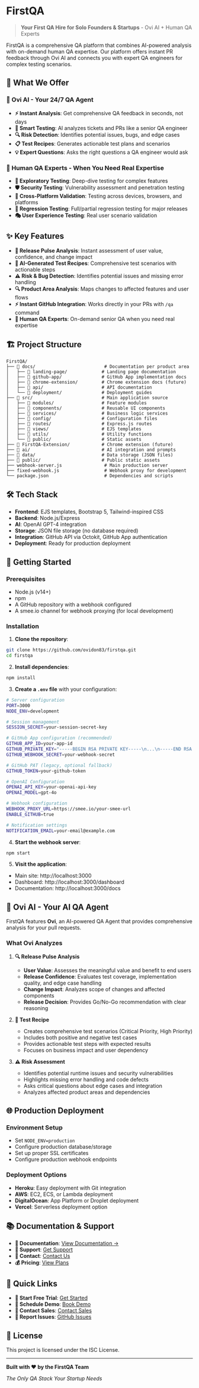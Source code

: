 # FirstQA

> **Your First QA Hire for Solo Founders & Startups** - Ovi AI + Human QA Experts

FirstQA is a comprehensive QA platform that combines AI-powered analysis with on-demand human QA expertise. Our platform offers instant PR feedback through Ovi AI and connects you with expert QA engineers for complex testing scenarios.

## 🚀 **What We Offer**

### **🤖 Ovi AI - Your 24/7 QA Agent**
- **⚡ Instant Analysis**: Get comprehensive QA feedback in seconds, not days
- **🎯 Smart Testing**: AI analyzes tickets and PRs like a senior QA engineer
- **🔍 Risk Detection**: Identifies potential issues, bugs, and edge cases
- **📋 Test Recipes**: Generates actionable test plans and scenarios
- **💡 Expert Questions**: Asks the right questions a QA engineer would ask

### **👥 Human QA Experts - When You Need Real Expertise**
- **🔬 Exploratory Testing**: Deep-dive testing for complex features
- **🛡️ Security Testing**: Vulnerability assessment and penetration testing
- **📱 Cross-Platform Validation**: Testing across devices, browsers, and platforms
- **🔄 Regression Testing**: Full/partial regression testing for major releases
- **🎭 User Experience Testing**: Real user scenario validation

## ✨ **Key Features**

- **🎯 Release Pulse Analysis**: Instant assessment of user value, confidence, and change impact
- **🧪 AI-Generated Test Recipes**: Comprehensive test scenarios with actionable steps
- **⚠️ Risk & Bug Detection**: Identifies potential issues and missing error handling
- **🔍 Product Area Analysis**: Maps changes to affected features and user flows
- **⚡ Instant GitHub Integration**: Works directly in your PRs with `/qa` command
- **👥 Human QA Experts**: On-demand senior QA when you need real expertise

## 🏗️ **Project Structure**

```
FirstQA/
├── 📁 docs/                          # Documentation per product area
│   ├── 📁 landing-page/             # Landing page documentation
│   ├── 📁 github-app/               # GitHub App implementation docs
│   ├── 📁 chrome-extension/         # Chrome extension docs (future)
│   ├── 📁 api/                      # API documentation
│   └── 📁 deployment/               # Deployment guides
├── 📁 src/                          # Main application source
│   ├── 📁 modules/                  # Feature modules
│   ├── 📁 components/               # Reusable UI components
│   ├── 📁 services/                 # Business logic services
│   ├── 📁 config/                   # Configuration files
│   ├── 📁 routes/                   # Express.js routes
│   ├── 📁 views/                    # EJS templates
│   ├── 📁 utils/                    # Utility functions
│   └── 📁 public/                   # Static assets
├── 📁 FirstQA-Extension/            # Chrome extension (future)
├── 📁 ai/                           # AI integration and prompts
├── 📁 data/                         # Data storage (JSON files)
├── 📁 public/                       # Public static assets
├── webhook-server.js                # Main production server
├── fixed-webhook.js                 # Webhook proxy for development
└── package.json                     # Dependencies and scripts
```

## 🛠️ **Tech Stack**

- **Frontend**: EJS templates, Bootstrap 5, Tailwind-inspired CSS
- **Backend**: Node.js/Express
- **AI**: OpenAI GPT-4 integration
- **Storage**: JSON file storage (no database required)
- **Integration**: GitHub API via Octokit, GitHub App authentication
- **Deployment**: Ready for production deployment

## 🚀 **Getting Started**

### **Prerequisites**

- Node.js (v14+)
- npm
- A GitHub repository with a webhook configured
- A smee.io channel for webhook proxying (for local development)

### **Installation**

1. **Clone the repository**:
```bash
git clone https://github.com/ovidon83/firstqa.git
cd firstqa
```

2. **Install dependencies**:
```bash
npm install
```

3. **Create a `.env` file** with your configuration:
```bash
# Server configuration
PORT=3000
NODE_ENV=development

# Session management
SESSION_SECRET=your-session-secret-key

# GitHub App configuration (recommended)
GITHUB_APP_ID=your-app-id
GITHUB_PRIVATE_KEY="-----BEGIN RSA PRIVATE KEY-----\n...\n-----END RSA PRIVATE KEY-----"
GITHUB_WEBHOOK_SECRET=your-webhook-secret

# GitHub PAT (legacy, optional fallback)
GITHUB_TOKEN=your-github-token

# OpenAI Configuration
OPENAI_API_KEY=your-openai-api-key
OPENAI_MODEL=gpt-4o

# Webhook configuration
WEBHOOK_PROXY_URL=https://smee.io/your-smee-url
ENABLE_GITHUB=true

# Notification settings
NOTIFICATION_EMAIL=your-email@example.com
```

4. **Start the webhook server**:
```bash
npm start
```

5. **Visit the application**:
- Main site: http://localhost:3000
- Dashboard: http://localhost:3000/dashboard
- Documentation: http://localhost:3000/docs

## 🤖 **Ovi AI - Your AI QA Agent**

FirstQA features **Ovi**, an AI-powered QA Agent that provides comprehensive analysis for your pull requests.

### **What Ovi Analyzes**

1. **🔍 Release Pulse Analysis**
   - **User Value**: Assesses the meaningful value and benefit to end users
   - **Release Confidence**: Evaluates test coverage, implementation quality, and edge case handling
   - **Change Impact**: Analyzes scope of changes and affected components
   - **Release Decision**: Provides Go/No-Go recommendation with clear reasoning

2. **🧪 Test Recipe**
   - Creates comprehensive test scenarios (Critical Priority, High Priority)
   - Includes both positive and negative test cases
   - Provides actionable test steps with expected results
   - Focuses on business impact and user dependency

3. **⚠️ Risk Assessment**
   - Identifies potential runtime issues and security vulnerabilities
   - Highlights missing error handling and code defects
   - Asks critical questions about edge cases and integration
   - Analyzes affected product areas and dependencies

## 🌐 **Production Deployment**

### **Environment Setup**
- Set `NODE_ENV=production`
- Configure production database/storage
- Set up proper SSL certificates
- Configure production webhook endpoints

### **Deployment Options**
- **Heroku**: Easy deployment with Git integration
- **AWS**: EC2, ECS, or Lambda deployment
- **DigitalOcean**: App Platform or Droplet deployment
- **Vercel**: Serverless deployment option

## 📚 **Documentation & Support**

- **📖 Documentation**: [View Documentation →](https://firstqa.dev/docs)
- **💬 Support**: [Get Support](https://firstqa.dev/support)
- **📧 Contact**: [Contact Us](https://firstqa.dev/contact)
- **💰 Pricing**: [View Plans](https://firstqa.dev/pricing)

## 🔗 **Quick Links**

- **🚀 Start Free Trial**: [Get Started](https://firstqa.dev)
- **📅 Schedule Demo**: [Book Demo](https://calendly.com/firstqa/demo)
- **📧 Contact Sales**: [Contact Sales](mailto:sales@firstqa.dev)
- **🐛 Report Issues**: [GitHub Issues](https://github.com/ovidon83/firstqa/issues)

## 📄 **License**

This project is licensed under the ISC License.

---

**Built with ❤️ by the FirstQA Team**

*The Only QA Stack Your Startup Needs* 